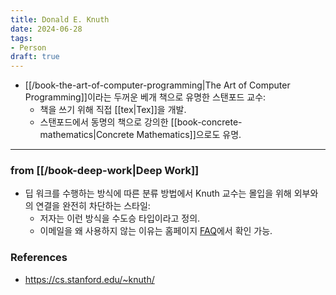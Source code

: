 ```yaml
---
title: Donald E. Knuth
date: 2024-06-28
tags:
- Person
draft: true
---
```



- [[/book-the-art-of-computer-programming|The Art of Computer Programming]]이라는 두꺼운 베개 책으로 유명한 스탠포드 교수:
    - 책을 쓰기 위해 직접 [[tex|Tex]]을 개발.
    - 스탠포드에서 동명의 책으로 강의한 [[book-concrete-mathematics|Concrete Mathematics]]으로도 유명.


---
### from [[/book-deep-work|Deep Work]]
- 딥 워크를 수행하는 방식에 따른 분류 방법에서 Knuth 교수는 몰입을 위해 외부와의 연결을 완전히 차단하는 스타일:
    - 저자는 이런 방식을 수도승 타입이라고 정의.
    - 이메일을 왜 사용하지 않는 이유는 홈페이지 [FAQ](https://cs.stanford.edu/~knuth/email.html)에서 확인 가능.



### References
- https://cs.stanford.edu/~knuth/